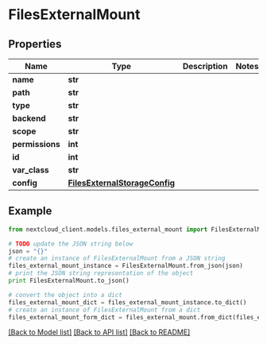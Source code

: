 # FilesExternalMount


## Properties
Name | Type | Description | Notes
------------ | ------------- | ------------- | -------------
**name** | **str** |  | 
**path** | **str** |  | 
**type** | **str** |  | 
**backend** | **str** |  | 
**scope** | **str** |  | 
**permissions** | **int** |  | 
**id** | **int** |  | 
**var_class** | **str** |  | 
**config** | [**FilesExternalStorageConfig**](FilesExternalStorageConfig.md) |  | 

## Example

```python
from nextcloud_client.models.files_external_mount import FilesExternalMount

# TODO update the JSON string below
json = "{}"
# create an instance of FilesExternalMount from a JSON string
files_external_mount_instance = FilesExternalMount.from_json(json)
# print the JSON string representation of the object
print FilesExternalMount.to_json()

# convert the object into a dict
files_external_mount_dict = files_external_mount_instance.to_dict()
# create an instance of FilesExternalMount from a dict
files_external_mount_form_dict = files_external_mount.from_dict(files_external_mount_dict)
```
[[Back to Model list]](../README.md#documentation-for-models) [[Back to API list]](../README.md#documentation-for-api-endpoints) [[Back to README]](../README.md)


